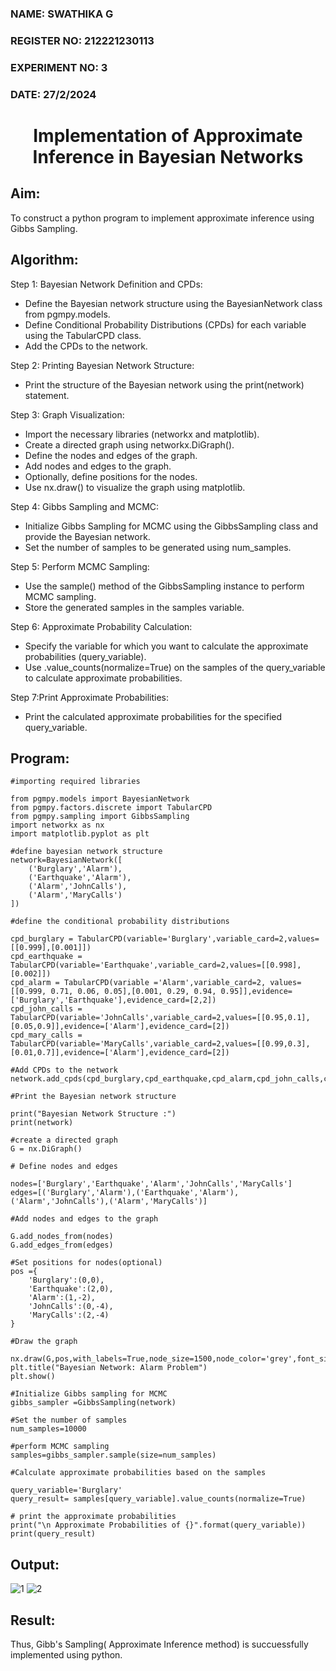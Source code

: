 <H3>NAME:  SWATHIKA G</H3>
<H3>REGISTER NO: 212221230113 </H3>
<H3>EXPERIMENT NO: 3 </H3>
<H3>DATE: 27/2/2024 </H3>
<H1 ALIGN =CENTER> Implementation of Approximate Inference in Bayesian Networks
</H1>

## Aim:

To construct a python program to implement approximate inference using Gibbs Sampling.</br>

## Algorithm:

Step 1: Bayesian Network Definition and CPDs:<br>
<ul> <li>Define the Bayesian network structure using the BayesianNetwork class from pgmpy.models.</li>
<li>Define Conditional Probability Distributions (CPDs) for each variable using the TabularCPD class.</li>
<li>Add the CPDs to the network.</li></ul>
Step 2: Printing Bayesian Network Structure:<br>
<ul><li>Print the structure of the Bayesian network using the print(network) statement.</li></ul>
Step 3: Graph Visualization:
<ul><li>Import the necessary libraries (networkx and matplotlib).</li>
<li>Create a directed graph using networkx.DiGraph().</li>
<li>Define the nodes and edges of the graph.</li>
<li>Add nodes and edges to the graph.</li>
<li>Optionally, define positions for the nodes.</li>
<li>Use nx.draw() to visualize the graph using matplotlib.</li></ul>
Step 4: Gibbs Sampling and MCMC:<br>
<ul><li>Initialize Gibbs Sampling for MCMC using the GibbsSampling class and provide the Bayesian network.</li>
<li>Set the number of samples to be generated using num_samples.</li></ul>
Step 5: Perform MCMC Sampling:<br>
<ul><li>Use the sample() method of the GibbsSampling instance to perform MCMC sampling.</li>
<li>Store the generated samples in the samples variable.</li></ul>
Step 6: Approximate Probability Calculation:<br>
<ul><li>Specify the variable for which you want to calculate the approximate probabilities (query_variable).</li>
<li>Use .value_counts(normalize=True) on the samples of the query_variable to calculate approximate probabilities.</li></ul>
Step 7:Print Approximate Probabilities:<br>
<ul><li>Print the calculated approximate probabilities for the specified query_variable.</li></ul>

## Program:

```
#importing required libraries

from pgmpy.models import BayesianNetwork
from pgmpy.factors.discrete import TabularCPD
from pgmpy.sampling import GibbsSampling
import networkx as nx
import matplotlib.pyplot as plt

#define bayesian network structure
network=BayesianNetwork([
    ('Burglary','Alarm'),
    ('Earthquake','Alarm'),
    ('Alarm','JohnCalls'),
    ('Alarm','MaryCalls')
])

#define the conditional probability distributions

cpd_burglary = TabularCPD(variable='Burglary',variable_card=2,values=[[0.999],[0.001]])
cpd_earthquake = TabularCPD(variable='Earthquake',variable_card=2,values=[[0.998],[0.002]])
cpd_alarm = TabularCPD(variable ='Alarm',variable_card=2, values=[[0.999, 0.71, 0.06, 0.05],[0.001, 0.29, 0.94, 0.95]],evidence=['Burglary','Earthquake'],evidence_card=[2,2])
cpd_john_calls = TabularCPD(variable='JohnCalls',variable_card=2,values=[[0.95,0.1],[0.05,0.9]],evidence=['Alarm'],evidence_card=[2])
cpd_mary_calls = TabularCPD(variable='MaryCalls',variable_card=2,values=[[0.99,0.3],[0.01,0.7]],evidence=['Alarm'],evidence_card=[2])

#Add CPDs to the network
network.add_cpds(cpd_burglary,cpd_earthquake,cpd_alarm,cpd_john_calls,cpd_mary_calls)

#Print the Bayesian network structure

print("Bayesian Network Structure :")
print(network)

#create a directed graph
G = nx.DiGraph()

# Define nodes and edges

nodes=['Burglary','Earthquake','Alarm','JohnCalls','MaryCalls']
edges=[('Burglary','Alarm'),('Earthquake','Alarm'),('Alarm','JohnCalls'),('Alarm','MaryCalls')]

#Add nodes and edges to the graph

G.add_nodes_from(nodes)
G.add_edges_from(edges)

#Set positions for nodes(optional)
pos ={
    'Burglary':(0,0),
    'Earthquake':(2,0),
    'Alarm':(1,-2),
    'JohnCalls':(0,-4),
    'MaryCalls':(2,-4)
}

#Draw the graph

nx.draw(G,pos,with_labels=True,node_size=1500,node_color='grey',font_size=10,font_weight='bold',arrowsize=20)
plt.title("Bayesian Network: Alarm Problem")
plt.show()

#Initialize Gibbs sampling for MCMC
gibbs_sampler =GibbsSampling(network)

#Set the number of samples
num_samples=10000

#perform MCMC sampling
samples=gibbs_sampler.sample(size=num_samples)

#Calculate approximate probabilities based on the samples

query_variable='Burglary'
query_result= samples[query_variable].value_counts(normalize=True)

# print the approximate probabilities
print("\n Approximate Probabilities of {}".format(query_variable))
print(query_result)

```

## Output:
![1](https://github.com/BHUVANESHWAR-BHUVIOP/Ex-3--AAI/assets/94155099/f80dad53-176a-45e6-bf25-05ccbb56b39f)
![2](https://github.com/BHUVANESHWAR-BHUVIOP/Ex-3--AAI/assets/94155099/f6ffd101-92cb-4383-bbc0-d99a7427feac)



## Result:

Thus, Gibb's Sampling( Approximate Inference method) is succuessfully implemented using python.
